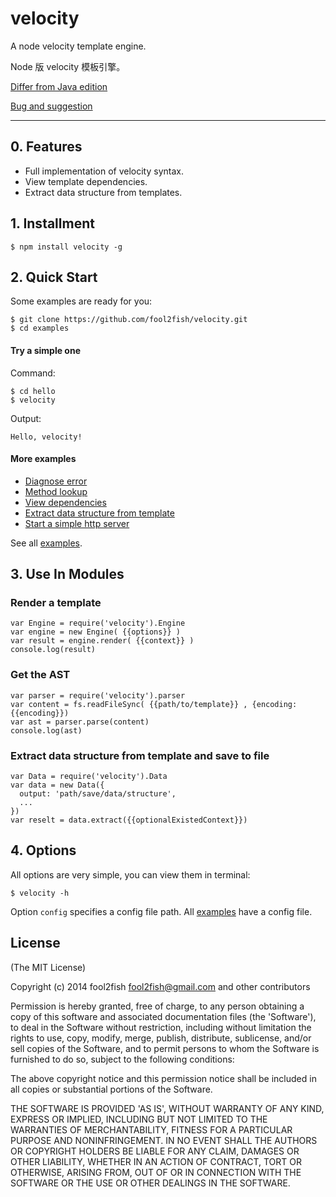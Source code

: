 # velocity

A node velocity template engine.

Node 版 velocity 模板引擎。

[Differ from Java edition](https://github.com/fool2fish/velocity/blob/master/docs/differ-from-java-edition.md)

[Bug and suggestion](https://github.com/fool2fish/velocity/issues/new)

---

## 0. Features

- Full implementation of velocity syntax.
- View template dependencies.
- Extract data structure from templates.

## 1. Installment

```
$ npm install velocity -g
```

## 2. Quick Start

Some examples are ready for you:

```
$ git clone https://github.com/fool2fish/velocity.git
$ cd examples
```

#### Try a simple one

Command:

```
$ cd hello
$ velocity
```

Output:

```
Hello, velocity!
```

#### More examples

- [Diagnose error](https://github.com/fool2fish/velocity/tree/master/examples/errors)
- [Method lookup](https://github.com/fool2fish/velocity/tree/master/examples/method-lookup)
- [View dependencies](https://github.com/fool2fish/velocity/tree/master/examples/dependency)
- [Extract data structure from template](https://github.com/fool2fish/velocity/tree/master/examples/data-structure)
- [Start a simple http server](https://github.com/fool2fish/velocity/tree/master/examples/server)

See all [examples](https://github.com/fool2fish/velocity/tree/master/examples).


## 3. Use In Modules

### Render a template

```
var Engine = require('velocity').Engine
var engine = new Engine( {{options}} )
var result = engine.render( {{context}} )
console.log(result)
```

### Get the AST

```
var parser = require('velocity').parser
var content = fs.readFileSync( {{path/to/template}} , {encoding: {{encoding}})
var ast = parser.parse(content)
console.log(ast)
```

### Extract data structure from template and save to file

```
var Data = require('velocity').Data
var data = new Data({
  output: 'path/save/data/structure',
  ...
})
var reselt = data.extract({{optionalExistedContext}})
```

## 4. Options

All options are very simple, you can view them in terminal:

```
$ velocity -h
```
Option `config` specifies a config file path. All [examples](https://github.com/fool2fish/velocity/tree/master/examples) have a config file.

## License

(The MIT License)

Copyright (c) 2014 fool2fish <fool2fish@gmail.com> and other contributors

Permission is hereby granted, free of charge, to any person obtaining
a copy of this software and associated documentation files (the
'Software'), to deal in the Software without restriction, including
without limitation the rights to use, copy, modify, merge, publish,
distribute, sublicense, and/or sell copies of the Software, and to
permit persons to whom the Software is furnished to do so, subject to
the following conditions:

The above copyright notice and this permission notice shall be
included in all copies or substantial portions of the Software.

THE SOFTWARE IS PROVIDED 'AS IS', WITHOUT WARRANTY OF ANY KIND,
EXPRESS OR IMPLIED, INCLUDING BUT NOT LIMITED TO THE WARRANTIES OF
MERCHANTABILITY, FITNESS FOR A PARTICULAR PURPOSE AND NONINFRINGEMENT.
IN NO EVENT SHALL THE AUTHORS OR COPYRIGHT HOLDERS BE LIABLE FOR ANY
CLAIM, DAMAGES OR OTHER LIABILITY, WHETHER IN AN ACTION OF CONTRACT,
TORT OR OTHERWISE, ARISING FROM, OUT OF OR IN CONNECTION WITH THE
SOFTWARE OR THE USE OR OTHER DEALINGS IN THE SOFTWARE.
